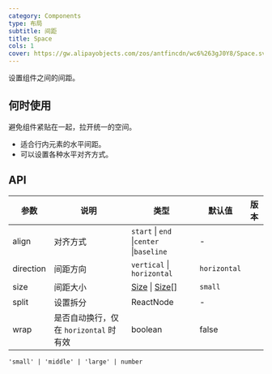 ```yaml
---
category: Components
type: 布局
subtitle: 间距
title: Space
cols: 1
cover: https://gw.alipayobjects.com/zos/antfincdn/wc6%263gJ0Y8/Space.svg
---
```


设置组件之间的间距。

## 何时使用

避免组件紧贴在一起，拉开统一的空间。

- 适合行内元素的水平间距。
- 可以设置各种水平对齐方式。

## API

| 参数 | 说明 | 类型 | 默认值 | 版本 |
| --- | --- | --- | --- | --- |
| align | 对齐方式 | `start` \| `end` \|`center` \|`baseline` | - | |
| direction | 间距方向 | `vertical` \| `horizontal` | `horizontal` | |
| size | 间距大小 | [Size](#Size) \| [Size\[\]](#Size) | `small` | |
| split | 设置拆分 | ReactNode | - | |
| wrap | 是否自动换行，仅在 `horizontal` 时有效 | boolean | false | |

`'small' | 'middle' | 'large' | number`
